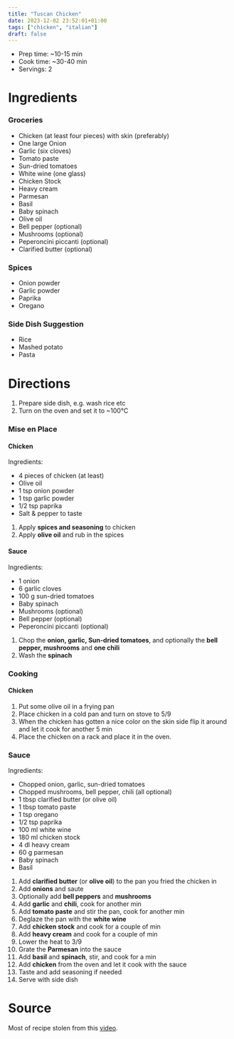 ```yaml
---
title: "Tuscan Chicken"
date: 2023-12-02 23:52:01+01:00
tags: ["chicken", "italian"]
draft: false
---
```


- Prep time: ~10-15 min
- Cook time: ~30-40 min
- Servings: 2

# Ingredients

### Groceries

- Chicken (at least four pieces) with skin (preferably)
- One large Onion
- Garlic (six cloves)
- Tomato paste
- Sun-dried tomatoes
- White wine (one glass)
- Chicken Stock
- Heavy cream
- Parmesan
- Basil
- Baby spinach
- Olive oil
- Bell pepper (optional)
- Mushrooms (optional)
- Peperoncini piccanti (optional)
- Clarified butter (optional)

### Spices

- Onion powder
- Garlic powder
- Paprika
- Oregano

### Side Dish Suggestion

- Rice
- Mashed potato
- Pasta

# Directions

1. Prepare side dish, e.g. wash rice etc
2. Turn on the oven and set it to ~100°C

### Mise en Place

#### Chicken

Ingredients:

- 4 pieces of chicken (at least)
- Olive oil
- 1 tsp onion powder
- 1 tsp garlic powder
- 1/2 tsp paprika
- Salt & pepper to taste

1. Apply **spices and seasoning** to chicken
2. Apply **olive oil** and rub in the spices

#### Sauce

Ingredients:

- 1 onion
- 6 garlic cloves
- 100 g sun-dried tomatoes
- Baby spinach
- Mushrooms (optional)
- Bell pepper (optional)
- Peperoncini piccanti (optional)

1. Chop the **onion, garlic, Sun-dried tomatoes**, and optionally the **bell pepper, mushrooms**
   and **one chili**
2. Wash the **spinach**

### Cooking

#### Chicken

1. Put some olive oil in a frying pan
2. Place chicken in a cold pan and turn on stove to 5/9
3. When the chicken has gotten a nice color on the skin side flip it around and let it
   cook for another 5 min
4. Place the chicken on a rack and place it in the oven.

### Sauce

Ingredients:

- Chopped onion, garlic, sun-dried tomatoes
- Chopped mushrooms, bell pepper, chili (all optional)
- 1 tbsp clarified butter (or olive oil)
- 1 tbsp tomato paste
- 1 tsp oregano
- 1/2 tsp paprika
- 100 ml white wine
- 180 ml chicken stock
- 4 dl heavy cream
- 60 g parmesan
- Baby spinach
- Basil

1. Add **clarified butter** (or **olive oil**) to the pan you fried the chicken in
2. Add **onions** and saute
3. Optionally add **bell peppers** and **mushrooms**
4. Add **garlic** and **chili**, cook for another min
5. Add **tomato paste** and stir the pan, cook for another min
6. Deglaze the pan with the **white wine**
7. Add **chicken stock** and cook for a couple of min
8. Add **heavy cream** and cook for a couple of min
9. Lower the heat to 3/9
10. Grate the **Parmesan** into the sauce
11. Add **basil** and **spinach**, stir, and cook for a min
12. Add **chicken** from the oven and let it cook with the sauce
13. Taste and add seasoning if needed
14. Serve with side dish

# Source

Most of recipe stolen from this [video](https://www.youtube.com/watch?v=EXqCHrlw8rw).
